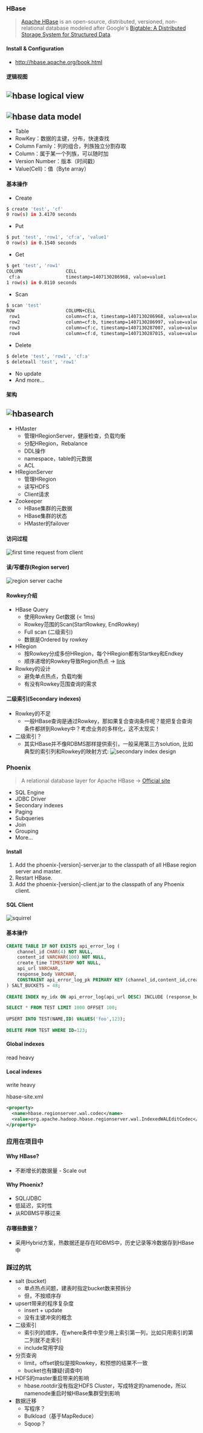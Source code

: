 ### HBase
> [Apache HBase](http://hbase.apache.org/) is an open-source, distributed, versioned, non-relational database modeled after Google's [Bigtable: A Distributed Storage System for Structured Data](http://research.google.com/archive/bigtable.html).

#### Install & Configuration
* http://hbase.apache.org/book.html

#### 逻辑视图
![hbase logical view](https://cloud.githubusercontent.com/assets/6111081/25735160/c99150a8-319b-11e7-8d33-7b68bb6d0c28.png)
-----------
![hbase data model](https://cloud.githubusercontent.com/assets/6111081/25735158/c329699e-319b-11e7-8552-783af9d8470e.jpg)
-----------
* Table
* RowKey：数据的主键，分布，快速查找
* Column Family：列的组合，列族独立分割存取
* Column：属于某一个列族，可以随时加
* Version Number：版本（时间戳）
* Value(Cell)：值（Byte array）

#### 基本操作
* Create
```sh
$ create 'test', 'cf'
0 row(s) in 3.4170 seconds
```
* Put
```sh
$ put 'test', 'row1', 'cf:a', 'value1'
0 row(s) in 0.1540 seconds
```
* Get
```sh
$ get 'test', 'row1'
COLUMN                CELL
 cf:a                 timestamp=1407130286968, value=value1
1 row(s) in 0.0110 seconds
```
* Scan
```sh
$ scan 'test'
ROW                   COLUMN+CELL
 row1                 column=cf:a, timestamp=1407130286968, value=value1
 row2                 column=cf:b, timestamp=1407130286997, value=value2
 row3                 column=cf:c, timestamp=1407130287007, value=value3
 row4                 column=cf:d, timestamp=1407130287015, value=value4
```
* Delete
```sh
$ delete 'test', 'row1', 'cf:a'
$ deleteall 'test', 'row1'
```
* No update
* And more...

#### 架构
![hbasearch](https://cloud.githubusercontent.com/assets/6111081/25735191/21191b08-319c-11e7-8082-27848f81ec10.jpg)
-----------
* HMaster
  * 管理HRegionServer，健康检查，负载均衡
  * 分配HRegion，Rebalance
  * DDL操作
  * namespace，table的元数据
  * ACL
* HRegionServer
  * 管理HRegion
  * 读写HDFS
  * Client请求
* Zookeeper
  * HBase集群的元数据
  * HBase集群的状态
  * HMaster的failover
  
#### 访问过程
![first time request from client](https://cloud.githubusercontent.com/assets/6111081/25735144/b9bd010e-319b-11e7-8534-d715f2d1ae1c.png)
#### 读/写缓存(Region server)
![region server cache](https://cloud.githubusercontent.com/assets/6111081/25735194/298d8af8-319c-11e7-8e06-7a8eae5c2d52.png)
#### Rowkey介绍
* HBase Query
  * 使用Rowkey Get数据 (< 1ms)
  * Rowkey范围的Scan(StartRowkey, EndRowkey)
  * Full scan (二级索引)
  * 数据是Ordered by rowkey
* HRegion
  * 按Rowkey分成多份HRegion，每个HRegion都有Startkey和Endkey
  * 顺序递增的Rowkey导致Region热点 → [link](https://sematext.com/blog/2012/04/09/hbasewd-avoid-regionserver-hotspotting-despite-writing-records-with-sequential-keys/)
* Rowkey的设计
  * 避免单点热点，负载均衡
  * 有没有Rowkey范围查询的需求
#### 二级索引(Secondary indexes)
* Rowkey的不足
  * 一般HBase查询是通过Rowkey，那如果复合查询条件呢？能把复合查询条件都拼到Rowkey中？考虑业务的多样化，这不太现实！
* 二级索引？
  * 其实HBase并不像RDBMS那样提供索引，一般采用第三方solution, 比如典型的索引列和Rowkey的映射方式:
![secondary index design](https://cloud.githubusercontent.com/assets/6111081/25735198/33ea196c-319c-11e7-8b9c-843496508d9f.png)
### Phoenix
> A relational database layer for Apache HBase → [Official site](https://phoenix.apache.org/)
* SQL Engine
* JDBC Driver
* Secondary indexes
* Paging
* Subqueries
* Join
* Grouping
* More...
#### Install
1. Add the phoenix-[version]-server.jar to the classpath of all HBase region server and master.
2. Restart HBase.
3. Add the phoenix-[version]-client.jar to the classpath of any Phoenix client.
#### SQL Client
![squirrel](https://cloud.githubusercontent.com/assets/6111081/25736147/b2f8d2ec-31a2-11e7-8b5f-13f59bcdab0b.png)
#### 基本操作
```sql
CREATE TABLE IF NOT EXISTS api_error_log (
    channel_id CHAR(4) NOT NULL,
    content_id VARCHAR(100) NOT NULL,
    create_time TIMESTAMP NOT NULL,
    api_url VARCHAR,
    response_body VARCHAR,
    CONSTRAINT api_error_log_pk PRIMARY KEY (channel_id,content_id,create_time)
) SALT_BUCKETS = 48;
  
CREATE INDEX my_idx ON api_error_log(api_url DESC) INCLUDE (response_body) SALT_BUCKETS=48;

SELECT * FROM TEST LIMIT 1000 OFFSET 100;
  
UPSERT INTO TEST(NAME,ID) VALUES('foo',123);
  
DELETE FROM TEST WHERE ID=123;
```
#### Global indexes
read heavy
#### Local indexes
write heavy

hbase-site.xml
```xml
<property>
  <name>hbase.regionserver.wal.codec</name>
  <value>org.apache.hadoop.hbase.regionserver.wal.IndexedWALEditCodec</value>
</property>
```
### 应用在项目中
#### Why HBase?
* 不断增长的数据量 - Scale out
#### Why Phoenix?
* SQL/JDBC
* 低延迟，实时性
* 从RDBMS平移过来
#### 存哪些数据？
* 采用Hybrid方案，热数据还是存在RDBMS中，历史记录等冷数据存到HBase中
### 踩过的坑
* salt (bucket)
  * 单点热点问题，建表时指定bucket数来预拆分
  * 但，不按顺序存
* upsert带来的程序复杂度
  * insert + update
  * 没有主键冲突的概念
* 二级索引
  * 索引列的顺序，在where条件中至少用上索引第一列，比如只用索引的第二列就不走索引
  * include常用字段
* 分页查询
  * limit，offset貌似是按Rowkey，和预想的结果不一致
  * bucket也有嫌疑(调查中)
* HDFS的master重启带来的影响
  * hbase.rootdir没有指定HDFS Cluster，写成特定的namenode，所以namenode重启时候HBase集群受到影响
* 数据迁移
  * 写程序？
  * Bulkload（基于MapReduce）
  * Sqoop？
